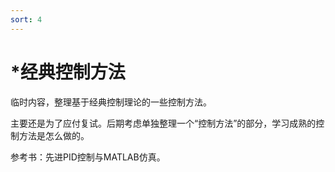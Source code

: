 ```yaml
---
sort: 4
---
```

# *经典控制方法

临时内容，整理基于经典控制理论的一些控制方法。

主要还是为了应付复试。后期考虑单独整理一个“控制方法”的部分，学习成熟的控制方法是怎么做的。

参考书：先进PID控制与MATLAB仿真。


